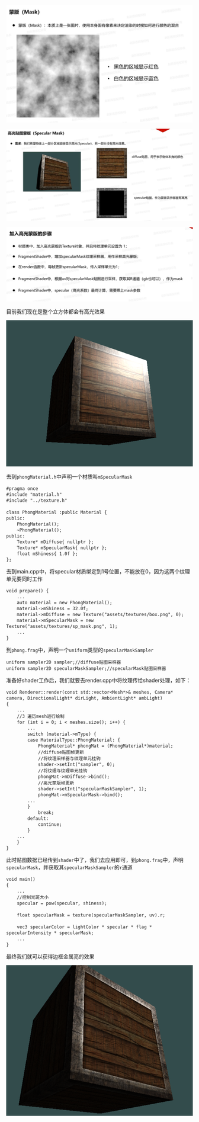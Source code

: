 ![输入图片说明](/imgs/2024-11-26/kl0wt4TFRBWJsTw5.png)

![输入图片说明](/imgs/2024-11-26/HeAsl3W4EFrCRwzu.png)

![输入图片说明](/imgs/2024-11-26/WO9r54lQSLMmLZO9.png)

目前我们现在是整个立方体都会有高光效果

![输入图片说明](/imgs/2024-11-26/DSH1Glsglr1bKePa.png)

去到`phongMaterial.h`中声明一个材质叫`mSpecularMask`
```
#pragma once
#include "material.h"
#include "../texture.h"

class PhongMaterial :public Material {
public:
	PhongMaterial();
	~PhongMaterial();
public:
	Texture* mDiffuse{ nullptr };
	Texture* mSpecularMask{ nullptr };
	float mShiness{ 1.0f };
};
```
去到main.cpp中，将specular材质绑定到1号位置，不能放在0，因为这两个纹理单元要同时工作
```
void prepare() {
	...
    auto material = new PhongMaterial();
    material->mShiness = 32.0f;
    material->mDiffuse = new Texture("assets/textures/box.png", 0);
    material->mSpecularMask = new Texture("assets/textures/sp_mask.png", 1);
	...
}
```
到`phong.frag`中，声明一个`uniform`类型的`specularMaskSampler`
```
uniform sampler2D sampler;//diffuse贴图采样器
uniform sampler2D specularMaskSampler;//specularMask贴图采样器
```
准备好shader工作后，我们就要去render.cpp中将纹理传给shader处理，如下：
```
void Renderer::render(const std::vector<Mesh*>& meshes, Camera* camera, DirectionalLight* dirLight, AmbientLight* ambLight)
{
	...
	//3 遍历mesh进行绘制
	for (int i = 0; i < meshes.size(); i++) {
		...
		switch (material->mType) {
		case MaterialType::PhongMaterial: {
			PhongMaterial* phongMat = (PhongMaterial*)material;
			//diffuse贴图帧更新
			//将纹理采样器与纹理单元挂钩
			shader->setInt("sampler", 0);
			//将纹理与纹理单元挂钩
			phongMat->mDiffuse->bind();
			//高光蒙版帧更新
			shader->setInt("specularMaskSampler", 1);
			phongMat->mSpecularMask->bind();
		...
		}
			break;
		default:
			continue;
		}
	...
	}
}
```
此时贴图数据已经传到`shader`中了，我们去应用即可，到`phong.frag`中，声明`specularMask`，并获取其`specularMaskSampler`的`r`通道
```
void main()
{
    ...
    //控制光斑大小
    specular = pow(specular, shiness);

    float specularMask = texture(specularMaskSampler, uv).r;

    vec3 specularColor = lightColor * specular * flag * specularIntensity * specularMask;
	...
}
```
最终我们就可以获得边框金属亮的效果

![输入图片说明](/imgs/2024-11-26/L1bZXsiEKr2EXqe2.png)
<!--stackedit_data:
eyJoaXN0b3J5IjpbLTE4MTc3NjU1NjMsMTEwOTY2MzYzNiwyOT
Q1ODc1NDksMjAyMzQxNDYzLDEwODIxMzI0NjYsNTAzOTk5ODM2
LDEzNjQwODkwMjgsLTEzOTM1MTc5MywtNzAzMDIyOTgxXX0=
-->